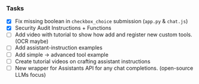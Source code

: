 ### Tasks  

* [x] Fix missing boolean in `checkbox_choice` submission (`app.py` & `chat.js`)
* [x] Security Audit Instructions + Functions
* [ ] Add video with tutorial to show how add and register new custom tools. (OCR maybe)
* [ ] Add assistant-instruction examples  
* [ ] Add simple → advanced tool example  
* [ ] Create tutorial videos on crafting assistant instructions  
* [ ] New wrapper for Assistants API for any chat completions. (open-source LLMs focus)
